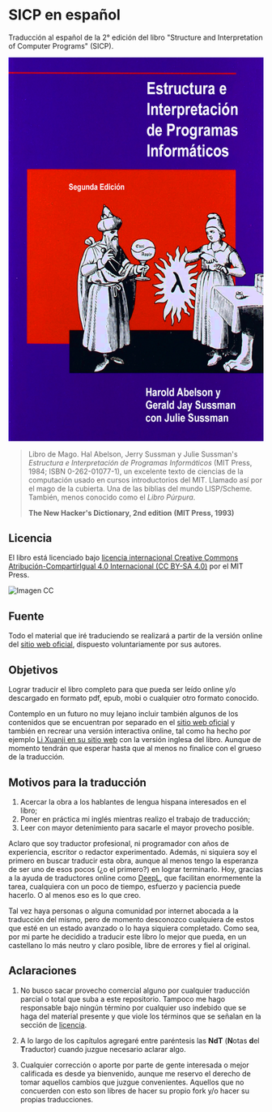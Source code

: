 # SICP en español

Traducción al español de la 2° edición del libro "Structure and Interpretation
of Computer Programs" (SICP).

![Imagen](/secciones/imagenes/SICP-traducido.png)

> Libro de Mago. Hal Abelson, Jerry Sussman y Julie Sussman's *Estructura e Interpretación de Programas Informáticos* (MIT Press, 1984; ISBN 0-262-01077-1), un excelente texto de ciencias de la computación usado en cursos introductorios del MIT. Llamado así por el mago de la cubierta. Una de las biblias del mundo LISP/Scheme. También, menos conocido como el *Libro Púrpura*.
>
> **The New Hacker's Dictionary, 2nd edition**
> **(MIT Press, 1993)**

## Licencia 

El libro está licenciado bajo [licencia internacional Creative Commons Atribución-CompartirIgual 4.0 Internacional (CC BY-SA 4.0)](https://creativecommons.org/licenses/by-sa/4.0/deed.es) por el MIT Press.

![Imagen CC](https://licensebuttons.net/l/by-sa/4.0/88x31.png)

## Fuente

Todo el material que iré traduciendo se realizará a partir de la versión online del [sitio web oficial](https://mitpress.mit.edu/sites/default/files/sicp/index.html), dispuesto voluntariamente por sus autores.


## Objetivos


Lograr traducir el libro completo para que pueda ser leído online y/o descargado en formato pdf, epub, mobi o cualquier otro formato conocido.

Contemplo en un futuro no muy lejano incluir también algunos de los contenidos que se encuentran por separado en el [sitio web oficial](https://mitpress.mit.edu/sites/default/files/sicp/index.html) y también en recrear una versión interactiva online, tal como ha hecho por ejemplo [Li Xuanji en su sitio web](http://www.xuanji.li/isicp/index.html) con la versión inglesa del libro. Aunque de momento tendrán que esperar hasta que al menos no finalice con el grueso de la traducción.


## Motivos para la traducción

1) Acercar la obra a los hablantes de lengua hispana interesados en el libro;
2) Poner en práctica mi inglés mientras realizo el trabajo de traducción;
3) Leer con mayor detenimiento para sacarle el mayor provecho posible.

Aclaro que soy traductor profesional, ni programador con años de experiencia, escritor o redactor experimentado. Además, ni siquiera soy el primero en buscar traducir esta obra, aunque al menos tengo la esperanza de ser uno de esos pocos (¿o el primero?) en lograr terminarlo. Hoy, gracias a la ayuda de traductores online como [DeepL](https://www.deepl.com/translator), que facilitan enormemente la tarea, cualquiera con un poco de tiempo, esfuerzo y paciencia puede hacerlo. O al menos eso es lo que creo.

Tal vez haya personas o alguna comunidad por internet abocada a la traducción del mismo, pero de momento desconozco cualquiera de estos que esté en un estado avanzado o lo haya siquiera completado. Como sea, por mi parte he decidido a traducir este libro lo mejor que pueda, en un castellano lo más neutro y claro posible, libre de errores y fiel al original.


## Aclaraciones

1) No busco sacar provecho comercial alguno por cualquier traducción parcial o total que suba a este repositorio. Tampoco me hago responsable bajo ningún término por cualquier uso indebido que se haga del material presente y que viole los términos que se señalan en la sección de [licencia](#licencia).

2) A lo largo de los capítulos agregaré entre paréntesis las **NdT** (**N**otas **d**el **T**raductor) cuando juzgue necesario aclarar algo.

3) Cualquier corrección o aporte por parte de gente interesada o mejor calificada es desde ya bienvenido, aunque me reservo el derecho de tomar aquellos cambios que juzgue convenientes. Aquellos que no concuerden con esto son libres de hacer su propio fork y/o hacer su propias traducciones.
